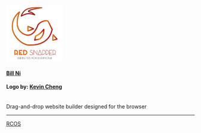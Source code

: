 <img src="https://raw.githubusercontent.com/bnidevs/Red-Snapper/master/misc/Artboard%20copy.png" width="30%"/><br>
#### [Bill Ni](mailto:nib@rpi.edu)
#### Logo by: [Kevin Cheng](mailto:chengk5@rpi.edu)
<br>
Drag-and-drop website builder designed for the browser

----
[RCOS](https://rcos.io)
